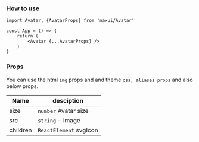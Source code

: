 ### How to use

```tsx
import Avatar, {AvatarProps} from 'naxui/Avatar'

const App = () => {
    return (
        <Avatar {...AvatarProps} />
    )
}
```


### Props
You can use the html `img` props and and theme `css, aliases props` and also below props.

| Name  |  desciption |
|---|---|
|  size |  `number` Avatar size |
|  src |  `string` - image |
|  children |  `ReactElement` svgIcon |